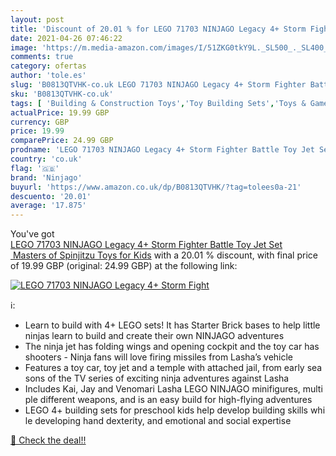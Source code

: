 ```yaml
---
layout: post
title: 'Discount of 20.01 % for LEGO 71703 NINJAGO Legacy 4+ Storm Fight'
date: 2021-04-26 07:46:22
image: 'https://m.media-amazon.com/images/I/51ZKG0tkY9L._SL500_._SL400_.jpg'
comments: true
category: ofertas
author: 'tole.es'
slug: 'B0813QTVHK-co.uk LEGO 71703 NINJAGO Legacy 4+ Storm Fighter Battle Toy...'
sku: 'B0813QTVHK-co.uk'
tags: [ 'Building & Construction Toys','Toy Building Sets','Toys & Games','Toys Store','lego','ninjago', ]
actualPrice: 19.99 GBP
currency: GBP
price: 19.99
comparePrice: 24.99 GBP
prodname: 'LEGO 71703 NINJAGO Legacy 4+ Storm Fighter Battle Toy Jet Set  Masters of Spinjitzu Toys for Kids'
country: 'co.uk'
flag: '🇬🇧'
brand: 'Ninjago'
buyurl: 'https://www.amazon.co.uk/dp/B0813QTVHK/?tag=tolees0a-21'
descuento: '20.01'
average: '17.875'
---
```


You've got [LEGO 71703 NINJAGO Legacy 4+ Storm Fighter Battle Toy Jet Set  Masters of Spinjitzu Toys for Kids](https://www.amazon.co.uk/dp/B0813QTVHK/?tag=tolees0a-21) with a  20.01 % discount, with final price of 19.99 GBP (original: 24.99 GBP) at the following link:

[![LEGO 71703 NINJAGO Legacy 4+ Storm Fight](https://m.media-amazon.com/images/I/51ZKG0tkY9L._SL500_._SL400_.jpg)](https://www.amazon.co.uk/dp/B0813QTVHK/?tag=tolees0a-21)

ℹ️:

- Learn to build with 4+ LEGO sets! It has Starter Brick bases to help little ninjas learn to build and create their own NINJAGO adventures
- The ninja jet has folding wings and opening cockpit and the toy car has shooters - Ninja fans will love firing missiles from Lasha’s vehicle
- Features a toy car, toy jet and a temple with attached jail, from early seasons of the TV series of exciting ninja adventures against Lasha
- Includes Kai, Jay and Venomari Lasha LEGO NINJAGO minifigures, multiple different weapons, and is an easy build for high-flying adventures
- LEGO 4+ building sets for preschool kids help develop building skills while developing hand dexterity, and emotional and social expertise

[🛒 Check the deal!!](https://www.amazon.co.uk/dp/B0813QTVHK/?tag=tolees0a-21)
